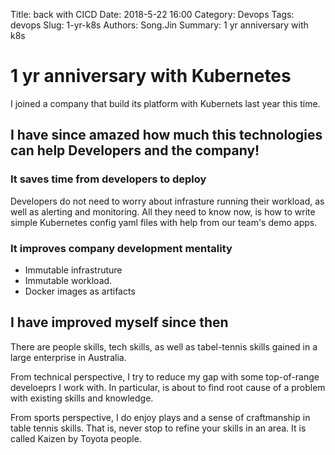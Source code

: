 Title: back with CICD
Date: 2018-5-22 16:00
Category: Devops
Tags: devops
Slug: 1-yr-k8s
Authors: Song.Jin
Summary: 1 yr anniversary with k8s

# 1 yr anniversary with Kubernetes

I joined a company that build its platform with Kubernets last year this time.


## I have since amazed how much this technologies can help Developers and the company!


### It saves time from developers to deploy

Developers do not need to worry about infrasture running their workload, as well
as alerting and monitoring. All they need to know now, is how to write simple
Kubernetes config yaml files with help from our team's demo apps.


### It improves company development mentality

- Immutable infrastruture
- Immutable workload.
- Docker images as artifacts

## I have improved myself since then

There are people skills, tech skills, as well as tabel-tennis skills gained in
 a large enterprise in Australia.

From technical perspective, I try to reduce my gap with some top-of-range
develoeprs I work with. In particular, is about to find root cause of a problem
with existing skills and knowledge.

From sports perspective, I do enjoy plays and a sense of craftmanship in
table tennis skills. That is, never stop to refine your skills in an area.
It is called Kaizen by Toyota people.